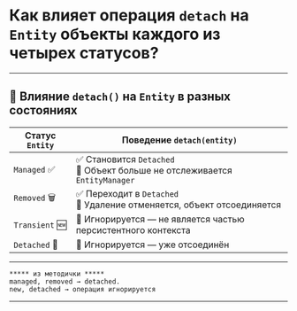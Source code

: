 # Как влияет операция `detach` на `Entity` объекты каждого из четырех статусов?

---
## 🔌 Влияние `detach()` на `Entity` в разных состояниях

|**Статус** `Entity`|**Поведение** `detach(entity)`|
|---|---|
|`Managed` ✅|✅ Становится `Detached`  <br>🔄 Объект больше не отслеживается `EntityManager`|
|`Removed` 🗑|✅ Переходит в `Detached`  <br>🔁 Удаление отменяется, объект отсоединяется|
|`Transient` 🆕|🔁 Игнорируется — не является частью персистентного контекста|
|`Detached` 🔌|🔁 Игнорируется — уже отсоединён|

---

```
***** из методички *****
managed, removed → detached.
new, detached → операция игнорируется
```

---
